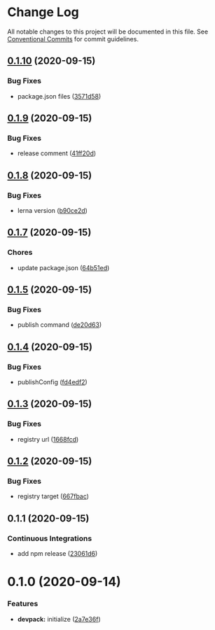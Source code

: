 # Change Log

All notable changes to this project will be documented in this file.
See [Conventional Commits](https://conventionalcommits.org) for commit guidelines.

<a name="0.1.10"></a>
## [0.1.10](https://github.com/Himenon/devpack/compare/@himenon/devpack@0.1.9...@himenon/devpack@0.1.10) (2020-09-15)


### Bug Fixes

* package.json files ([3571d58](https://github.com/Himenon/devpack/commit/3571d58))





<a name="0.1.9"></a>
## [0.1.9](https://github.com/Himenon/devpack/compare/@himenon/devpack@0.1.8...@himenon/devpack@0.1.9) (2020-09-15)


### Bug Fixes

* release comment ([41ff20d](https://github.com/Himenon/devpack/commit/41ff20d))





<a name="0.1.8"></a>
## [0.1.8](https://github.com/Himenon/devpack/compare/@himenon/devpack@0.1.7...@himenon/devpack@0.1.8) (2020-09-15)


### Bug Fixes

* lerna version ([b90ce2d](https://github.com/Himenon/devpack/commit/b90ce2d))





<a name="0.1.7"></a>
## [0.1.7](https://github.com/Himenon/devpack/compare/@himenon/devpack@0.1.5...@himenon/devpack@0.1.7) (2020-09-15)


### Chores

* update package.json ([64b51ed](https://github.com/Himenon/devpack/commit/64b51ed))





<a name="0.1.5"></a>
## [0.1.5](https://github.com/Himenon/devpack/compare/@himenon/devpack@0.1.4...@himenon/devpack@0.1.5) (2020-09-15)


### Bug Fixes

* publish command ([de20d63](https://github.com/Himenon/devpack/commit/de20d63))





<a name="0.1.4"></a>
## [0.1.4](https://github.com/Himenon/devpack/compare/@himenon/devpack@0.1.3...@himenon/devpack@0.1.4) (2020-09-15)


### Bug Fixes

* publishConfig ([fd4edf2](https://github.com/Himenon/devpack/commit/fd4edf2))





<a name="0.1.3"></a>
## [0.1.3](https://github.com/Himenon/devpack/compare/@himenon/devpack@0.1.2...@himenon/devpack@0.1.3) (2020-09-15)


### Bug Fixes

* registry url ([1668fcd](https://github.com/Himenon/devpack/commit/1668fcd))





<a name="0.1.2"></a>
## [0.1.2](https://github.com/Himenon/devpack/compare/@himenon/devpack@0.1.1...@himenon/devpack@0.1.2) (2020-09-15)


### Bug Fixes

* registry target ([667fbac](https://github.com/Himenon/devpack/commit/667fbac))





<a name="0.1.1"></a>
## 0.1.1 (2020-09-15)


### Continuous Integrations

* add npm release ([23061d6](https://github.com/Himenon/devpack/commit/23061d6))



<a name="0.1.0"></a>
# 0.1.0 (2020-09-14)


### Features

* **devpack:** initialize ([2a7e36f](https://github.com/Himenon/devpack/commit/2a7e36f))

